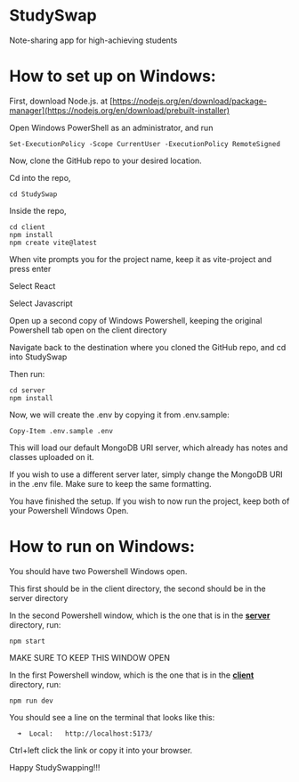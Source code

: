 # StudySwap
Note-sharing app for high-achieving students
# How to set up on Windows:
First, download Node.js. at [https://nodejs.org/en/download/package-manager](https://nodejs.org/en/download/prebuilt-installer)

Open Windows PowerShell as an administrator, and run
```
Set-ExecutionPolicy -Scope CurrentUser -ExecutionPolicy RemoteSigned
```
Now, clone the GitHub repo to your desired location.

Cd into the repo,
```
cd StudySwap
```

Inside the repo,
```
cd client
npm install
npm create vite@latest
```
When vite prompts you for the project name, keep it as vite-project and press enter

Select React

Select Javascript

Open up a second copy of Windows Powershell, keeping the original Powershell tab open on the client directory

Navigate back to the destination where you cloned the GitHub repo, and cd into StudySwap

Then run:
```
cd server
npm install
```

Now, we will create the .env by copying it from .env.sample:
```
Copy-Item .env.sample .env
```
This will load our default MongoDB URI server, which already has notes and classes uploaded on it.

If you wish to use a different server later, simply change the MongoDB URI in the .env file. Make sure to keep the same formatting.

You have finished the setup. If you wish to now run the project, keep both of your Powershell Windows Open.
# How to run on Windows:
You should have two Powershell Windows open.

This first should be in the client directory, the second should be in the server directory

In the second Powershell window, which is the one that is in the <u>**server**</u> directory, run:
```
npm start
```
MAKE SURE TO KEEP THIS WINDOW OPEN

In the first Powershell window, which is the one that is in the <u>**client**</u> directory, run:
```
npm run dev
```
You should see a line on the terminal that looks like this:
```
  ➜  Local:   http://localhost:5173/
```
Ctrl+left click the link or copy it into your browser.

Happy StudySwapping!!!

